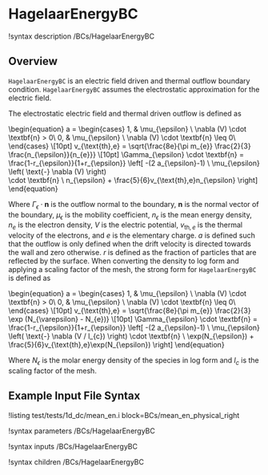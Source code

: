 # HagelaarEnergyBC

!syntax description /BCs/HagelaarEnergyBC

## Overview

`HagelaarEnergyBC` is an electric field driven and thermal outflow boundary condition.
`HagelaarEnergyBC` assumes the electrostatic approximation for the electric field.

The electrostatic electric field and thermal driven outflow is defined as

\begin{equation}
a =
\begin{cases}
1, & \mu_{\epsilon} \ \nabla (V) \cdot \textbf{n} > 0\\
0, & \mu_{\epsilon} \ \nabla (V) \cdot \textbf{n} \leq 0\\
\end{cases} \\[10pt]
v_{\text{th},e} = \sqrt{\frac{8e}{\pi m_{e}} \frac{2}{3} \frac{n_{\epsilon}}{n_{e}}} \\[10pt]
\Gamma_{\epsilon} \cdot \textbf{n} = \frac{1-r_{\epsilon}}{1+r_{\epsilon}} \left[ -(2 a_{\epsilon}-1) \ \mu_{\epsilon}
\left( 
  \text{-} \nabla (V)
 \right)  
    \cdot \textbf{n} \ n_{\epsilon} + \frac{5}{6}v_{\text{th},e}n_{\epsilon} \right]
\end{equation}

Where $\Gamma_{\epsilon} \cdot \textbf{n}$ is the outflow normal to the boundary, $\textbf{n}$ is the normal vector of the boundary,
$\mu_{\epsilon}$ is the mobility coefficient, $n_{\epsilon}$ is the mean energy density, $n_{e}$ is the electron density, $V$ is
the electric potential, $v_{\text{th},e}$ is the thermal velocity of the electrons, and $e$ is the elementary charge. $a$ is defined such that the outflow is only defined when the drift velocity is directed towards the wall and zero otherwise. $r$ is defined as the fraction of particles that are reflected by the surface. When converting the density to log form and applying a scaling
factor of the mesh, the strong form for `HagelaarEnergyBC` is defined as

\begin{equation}
a =
\begin{cases}
1, & \mu_{\epsilon} \ \nabla (V) \cdot \textbf{n} > 0\\
0, & \mu_{\epsilon} \ \nabla (V) \cdot \textbf{n} \leq 0\\
\end{cases} \\[10pt]
v_{\text{th},e} = \sqrt{\frac{8e}{\pi m_{e}} \frac{2}{3} \exp (N_{\varepsilon} - N_{e})} \\[10pt]
\Gamma_{\epsilon} \cdot \textbf{n} = \frac{1-r_{\epsilon}}{1+r_{\epsilon}} \left[ -(2 a_{\epsilon}-1) \ \mu_{\epsilon} 
\left( 
\text{-} \nabla (V / l_{c}) 
\right)
\cdot \textbf{n} \ \exp(N_{\epsilon})  + \frac{5}{6}v_{\text{th},e}\exp(N_{\epsilon}) \right]
\end{equation}

Where $N_{\epsilon}$ is the molar energy density of the species in log form and
$l_{c}$ is the scaling factor of the mesh.

## Example Input File Syntax


!listing test/tests/1d_dc/mean_en.i block=BCs/mean_en_physical_right

!syntax parameters /BCs/HagelaarEnergyBC

!syntax inputs /BCs/HagelaarEnergyBC

!syntax children /BCs/HagelaarEnergyBC
